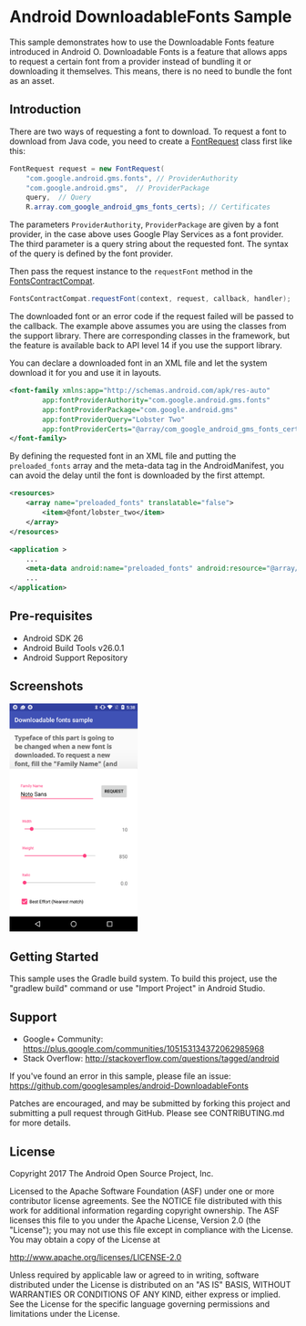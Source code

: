 
Android DownloadableFonts Sample
===================================

This sample demonstrates how to use the Downloadable Fonts feature introduced in Android O.
Downloadable Fonts is a feature that allows apps to request a certain font from a provider
instead of bundling it or downloading it themselves. This means, there is no need to bundle the
font as an asset.

Introduction
------------

There are two ways of requesting a font to download.
To request a font to download from Java code, you need to create a [FontRequest][1] class first like
this:
```java
FontRequest request = new FontRequest(
    "com.google.android.gms.fonts", // ProviderAuthority
    "com.google.android.gms",  // ProviderPackage
    query,  // Query
    R.array.com_google_android_gms_fonts_certs); // Certificates
```
The parameters `ProviderAuthority`, `ProviderPackage` are given by a font provider, in the case
above uses Google Play Services as a font provider.
The third parameter is a query string about the requested font. The syntax of the query is defined
by the font provider.

Then pass the request instance to the `requestFont` method in the [FontsContractCompat][2].
```java
FontsContractCompat.requestFont(context, request, callback, handler);
```
The downloaded font or an error code if the request failed will be passed to the callback.
The example above assumes you are using the classes from the support library. There are
corresponding classes in the framework, but the feature is available back to API level 14 if you
use the support library.

You can declare a downloaded font in an XML file and let the system download it for you and use it
in layouts.
```xml
<font-family xmlns:app="http://schemas.android.com/apk/res-auto"
        app:fontProviderAuthority="com.google.android.gms.fonts"
        app:fontProviderPackage="com.google.android.gms"
        app:fontProviderQuery="Lobster Two"
        app:fontProviderCerts="@array/com_google_android_gms_fonts_certs">
</font-family>
```
By defining the requested font in an XML file and putting the `preloaded_fonts` array and the
meta-data tag in the AndroidManifest, you can avoid the delay until the font is downloaded by the
first attempt.
```xml
<resources>
    <array name="preloaded_fonts" translatable="false">
        <item>@font/lobster_two</item>
    </array>
</resources>
```

```xml
<application >
    ...
    <meta-data android:name="preloaded_fonts" android:resource="@array/preloaded_fonts" />
    ...
</application>
```

[1]: https://developer.android.com/reference/android/support/v4/provider/FontRequest.html
[2]: https://developer.android.com/reference/android/support/v4/provider/FontsContractCompat.html

Pre-requisites
--------------

- Android SDK 26
- Android Build Tools v26.0.1
- Android Support Repository

Screenshots
-------------

<img src="screenshots/screenshot-1.png" height="400" alt="Screenshot"/> 

Getting Started
---------------

This sample uses the Gradle build system. To build this project, use the
"gradlew build" command or use "Import Project" in Android Studio.

Support
-------

- Google+ Community: https://plus.google.com/communities/105153134372062985968
- Stack Overflow: http://stackoverflow.com/questions/tagged/android

If you've found an error in this sample, please file an issue:
https://github.com/googlesamples/android-DownloadableFonts

Patches are encouraged, and may be submitted by forking this project and
submitting a pull request through GitHub. Please see CONTRIBUTING.md for more details.

License
-------

Copyright 2017 The Android Open Source Project, Inc.

Licensed to the Apache Software Foundation (ASF) under one or more contributor
license agreements.  See the NOTICE file distributed with this work for
additional information regarding copyright ownership.  The ASF licenses this
file to you under the Apache License, Version 2.0 (the "License"); you may not
use this file except in compliance with the License.  You may obtain a copy of
the License at

http://www.apache.org/licenses/LICENSE-2.0

Unless required by applicable law or agreed to in writing, software
distributed under the License is distributed on an "AS IS" BASIS, WITHOUT
WARRANTIES OR CONDITIONS OF ANY KIND, either express or implied.  See the
License for the specific language governing permissions and limitations under
the License.
